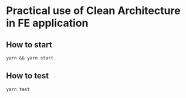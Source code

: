 # Practical use of Clean Architecture in FE application

## How to start

```
yarn && yarn start
```

## How to test

```
yarn test
```

